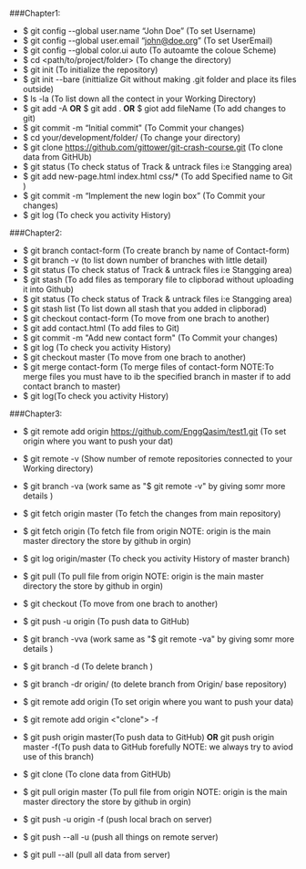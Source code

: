 ###Chapter1:
- $ git config --global user.name “John Doe” (To set Username)
- $ git config --global user.email “john@doe.org” (To set UserEmail)
- $ git config --global color.ui auto (To autoamte the coloue Scheme)
- $ cd <path/to/project/folder> (To change the directory)
- $ git init (To initialize the repository)
- $ git init --bare (inittialize Git without making .git folder and place its files outside)
- $ ls -la (To list down all the contect in your Working Directory)
- $ git add -A <b>OR</b> $ git add . <b>OR</b> $ giot add fileName (To add changes to git)
- $ git commit -m “Initial commit" (To Commit your changes)
- $ cd your/development/folder/ (To change your directory)
- $ git clone https://github.com/gittower/git-crash-course.git (To clone data from GitHUb)
- $ git status (To check status of Track & untrack files i:e Stangging area)
- $ git add new-page.html index.html css/*  (To add Specified name to Git )
- $ git commit -m “Implement the new login box” (To Commit your changes)
- $ git log (To check you activity History)

###Chapter2:
- $ git branch contact-form (To create branch by name of Contact-form)
- $ git branch -v (to list down number of branches with little detail)
- $ git status (To check status of Track & untrack files i:e Stangging area)
- $ git stash (To add files as temporary file to clipborad without uploading it into Github)
- $ git status (To check status of Track & untrack files i:e Stangging area)
- $ git stash list (To list down all stash that you added in clipborad)
- $ git checkout contact-form (To move from one brach to another)
- $ git add contact.html (To add files to Git)
- $ git commit -m "Add new contact form" (To Commit your changes)
- $ git log (To check you activity History)
- $ git checkout master (To move from one brach to another)
- $ git merge contact-form (To merge files of contact-form NOTE:To merge files you must have to ib the specified branch in master if to add contact branch to master)
- $ git log(To check you activity History)

###Chapter3:

- $ git remote add origin https://github.com/EnggQasim/test1.git (To set origin where you want to push your dat)
- $ git remote -v (Show number of remote repositories connected to your Working directory)
- $ git branch -va (work same as "$ git remote -v" by giving somr more details )
- $ git fetch origin master (To fetch the changes from main repository)
- $ git fetch origin (To fetch file from origin NOTE: origin is the main master directory the store by github in orgin)
- $ git log origin/master  (To check you activity History of master branch)
- $ git pull (To pull file from origin NOTE: origin is the main master directory the store by github in orgin)
- $ git checkout <branchName> (To move from one brach to another)
- $ git push -u origin <branchName> (To push data to GitHub)
- $ git branch -vva (work same as "$ git remote -va" by giving somr more details )
- $ git branch -d <branchName> (To delete branch )
- $ git branch -dr origin/<branchName> (to delete branch from Origin/ base repository)

- $ git remote add origin <link> (To set origin where you want to push your data)
- $ git remote add origin <"clone"> -f
- $ git push origin master(To push data to GitHub) <b>OR</b> git push origin master -f(To push data to GitHub forefully NOTE: we always try to aviod use of this branch)
- $ git clone <repoName> (To clone data from GitHUb)
- $ git pull origin master (To pull file from origin NOTE: origin is the main master directory the store by github in orgin)

- $ git push -u origin <branch> -f (push local brach on server)
- $ git push --all -u (push all things on remote server)
- $ git pull --all (pull all data from server)
